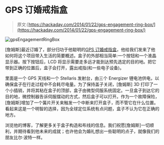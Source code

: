 # GPS 订婚戒指盒

> 原文:[https://hackaday.com/2014/01/22/gps-engagement-ring-box/](https://hackaday.com/2014/01/22/gps-engagement-ring-box/)

![gpsEngagementRingBox](../Images/2e234fd54d9215a9354e4b16a7a1bdd7.png)

[詹姆斯]最近订婚了，部分归功于他聪明的[GPS 订婚戒指盒](http://www.jamesglanville.com/wordpress/gps-engagement-ring-box/)，他给我们发来了他如何将这个项目带入生活的简要概述。盒子的外部相当简单:一个按钮和一个液晶显示器。按下按钮后，LCD 将显示需要走多远才能到达预先选定的目的地。把它带到正确的位置后，盒子会打开，露出戒指(和一些电子设备)。

里面是一个 GPS 天线和一个 Stellaris 发射台，由三个 Energizer 锂电池供电，以确保盒子在行走过程中不会耗尽电量。为了保持盖子关闭，[詹姆斯] 3D 打印了一个小插销，并将其粘在盒子的顶部，盒子由微型伺服系统固定。一旦盒子到达它的目的地，微控制器告诉伺服摆动的方式，然后盒子可以打开。作为一个故障保险，[詹姆斯]增加了一个簧片开关来触发一个中断来打开盒子，而不管它在什么位置。看起来这是一个明智的选择，因为全球定位系统有点问题，盒子不认为它在正确的地方。

浏览他的博客，了解更多关于盒子构造和布线的信息。我们祝愿[詹姆斯]一切顺利，并期待看到他未来的成就；也许他会为婚礼想出一些聪明的点子，就像我们的朋友比尔·波特一样。
